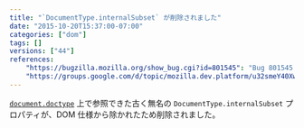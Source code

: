 ```yaml
---
title: "`DocumentType.internalSubset` が削除されました"
date: "2015-10-20T15:37:00-07:00"
categories: ["dom"]
tags: []
versions: ["44"]
references:
    "https://bugzilla.mozilla.org/show_bug.cgi?id=801545": "Bug 801545 - Remove obsolete attribute: DocumentType.internalSubset"
    "https://groups.google.com/d/topic/mozilla.dev.platform/u32smeY40Xw/discussion": "Intent to unship: DocumentType.internalSubset"
---
```

[`document.doctype`](https://developer.mozilla.org/ja/docs/Web/API/Document/doctype) 上で参照できた古く無名の `DocumentType.internalSubset` プロパティが、DOM 仕様から除かれたため削除されました。

